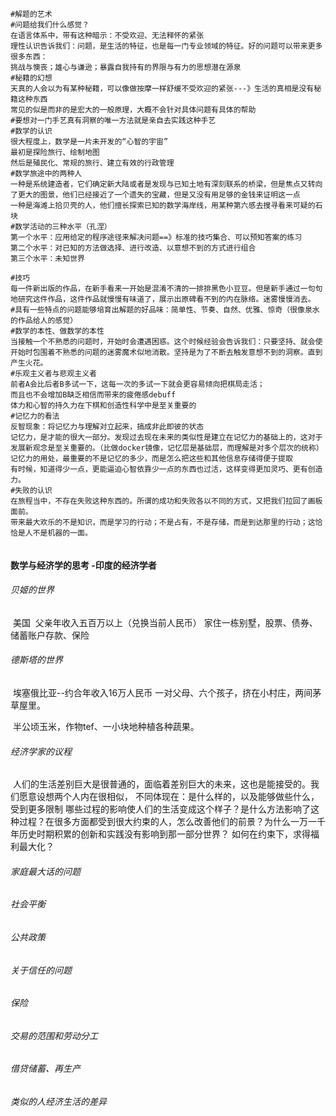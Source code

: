 ```shell
#解题的艺术
#问题给我们什么感觉？
在语言体系中，带有这种暗示：不受欢迎、无法释怀的紧张
理性认识告诉我们：问题，是生活的特征，也是每一门专业领域的特征。好的问题可以带来更多很多东西：
挑战与懊丧；雄心与谦逊；暴露自我持有的界限与有力的思想潜在源泉
#秘籍的幻想
天真的人会以为有某种秘籍，可以像做按摩一样舒缓不受欢迎的紧张---》生活的真相是没有秘籍这种东西
常见的似是而非的是宏大的一般原理，大概不会针对具体问题有具体的帮助
#要想对一门手艺真有洞察的唯一方法就是亲自去实践这种手艺
#数学的认识
很大程度上，数学是一片未开发的“心智的宇宙”
最初是探险旅行、绘制地图
然后是殖民化、常规的旅行、建立有效的行政管理
#数学旅途中的两种人
一种是系统建造者，它们确定新大陆或者是发现与已知土地有深刻联系的桥梁，但是焦点又转向了更大的图景，他们已经接近了一个遗失的宝藏，但是又没有用足够的金钱来证明这一点
一种是海滩上拾贝壳的人，他们擅长探索已知的数学海岸线，用某种第六感去搜寻看来可疑的石块
#数学活动的三种水平（孔涅）
第一个水平：应用给定的程序途径来解决问题==》标准的技巧集合、可以预知答案的练习
第二个水平：对已知的方法做选择、进行改造、以意想不到的方式进行组合
第三个水平：未知世界

#技巧
每一件新出版的作品，在新手看来一开始是混淆不清的一排排黑色小豆豆。但是新手通过一句句地研究这件作品，这件作品就慢慢有味道了，展示出原碑看不到的内在脉络。迷雾慢慢消去。
#具有一些特点的问题能够培育出解题的好品味：简单性、节奏、自然、优雅、惊奇（很像泉水的作品给人的感觉）
#数学的本性、做数学的本性
当接触一个不熟悉的问题时，开始时会遭遇困惑。这个时候经验会告诉我们：只要坚持、就会使开始时包围着不熟悉的问题的迷雾魔术似地消散。坚持是为了不断去触发意想不到的洞察。直到产生火花。
#乐观主义者与悲观主义者
前者A会比后者B多试一下，这每一次的多试一下就会更容易倾向把棋局走活；
而且也不会增加B缺乏相信而带来的疲倦感debuff
体力和心智的持久力在下棋和创造性科学中是至关重要的
#记忆力的看法
反智现象：将记忆力与理解对立起来，搞成非此即彼的状态
记忆力，是才能的很大一部分。发现过去现在未来的类似性是建立在记忆力的基础上的，这对于发展新观念是至关重要的。（比做docker镜像，记忆层是基础层，而理解是对多个层次的统称）
记忆力的用处，最重要的不是记忆的多少，而是怎么把这些和其他信息存储得便于提取
有时候，知道得少一点，更能逼迫心智依靠少一点的东西也过活，这样变得更加灵巧、更有创造力。
#失败的认识
在旅程当中，不存在失败这种东西的。所谓的成功和失败各以不同的方式，又把我们拉回了画板面前。
带来最大欢乐的不是知识，而是学习的行动；不是占有，不是存储，而是到达那里的行动；这恰恰是人不是机器的一面。


```











#### 数学与经济学的思考 -印度的经济学者

###### 贝姬的世界

​		美国
​		父亲年收入五百万以上（兑换当前人民币）
​		家住一栋别墅，股票、债券、储蓄账户存款、保险



###### 德斯塔的世界

​		埃塞俄比亚--约合年收入16万人民币
​		一对父母、六个孩子，挤在小村庄，两间茅草屋里。

​		半公顷玉米，作物tef、一小块地种植各种蔬果。	



###### 经济学家的议程

​		人们的生活差别巨大是很普通的，面临着差别巨大的未来，这也是能接受的。
​		我们愿意设想两个人内在很相似，
​		不同体现在：是什么样的，以及能够做些什么，受到更多限制
​		哪些过程的影响使人们的生活变成这个样子？是什么方法影响了这种过程？在很多方面都受到很大约束的人，怎么改善他们的前景？
​		为什么一万一千年历史时期积累的创新和实践没有影响到那一部分世界？
​		如何在约束下，求得福利最大化？





###### 家庭最大话的问题







###### 社会平衡







###### 公共政策



###### 关于信任的问题







###### 保险







###### 交易的范围和劳动分工







###### 借贷储蓄、再生产





###### 类似的人经济生活的差异